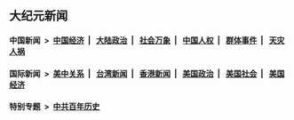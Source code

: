 ## 大纪元新闻

#### 中国新闻 &nbsp;>&nbsp; [中国经济](indexes/ncid283/README.md?07251245) &nbsp;| &nbsp; [大陆政治](indexes/ncid277/README.md?07251245) &nbsp;| &nbsp; [社会万象](indexes/ncid282/README.md?07251245) &nbsp;| &nbsp; [中国人权](indexes/ncid278/README.md?07251245) &nbsp;| &nbsp; [群体事件](indexes/ncid279/README.md?07251245) &nbsp;| &nbsp; [天灾人祸](indexes/ncid280/README.md?07251245)

#### 国际新闻 &nbsp;>&nbsp; [美中关系](indexes/nf1412576/README.md?07251245) &nbsp;| &nbsp; [台湾新闻](indexes/ncid1349361/README.md?07251245) &nbsp;| &nbsp; [香港新闻](indexes/ncid1349362/README.md?07251245) &nbsp;| &nbsp; [美国政治](indexes/ncid1078159/README.md?07251245) &nbsp;| &nbsp; [美国社会](indexes/ncid1078160/README.md?07251245) &nbsp;| &nbsp; [美国经济](indexes/ncid1078158/README.md?07251245)

#### 特别专题 &nbsp;>&nbsp; [中共百年历史](https://github.com/epoch-news/epoch-special/blob/master/README.md?07251245)  
